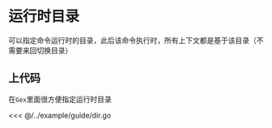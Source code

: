 # 运行时目录

可以指定命令运行时的目录，此后该命令执行时，所有上下文都是基于该目录（不需要来回切换目录）

## 上代码

在`Gex`里面很方便指定运行时目录

<<< @/../example/guide/dir.go
